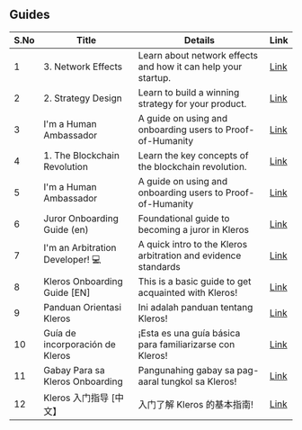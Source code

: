 ## Guides

| S.No        | Title       |  Details  |  Link  |
| ----------- | ----------- |----------- | ----------- |
| 1      | 3. Network Effects | Learn about network effects and how it can help your startup. |  [Link](markdown/learn-about-network-effects.md) |
 | 2      | 2. Strategy Design | Learn to build a winning strategy for your product. |  [Link](markdown/learn-build-winning-strategy.md) |
 | 3      | I'm a Human Ambassador | A guide on using and onboarding users to Proof-of-Humanity |  [Link](markdown/using-proof-of-humanity.md) |
 | 4      | 1. The Blockchain Revolution | Learn the key concepts of the blockchain revolution. |  [Link](markdown/the-blockchain-revolution.md) |
 | 5      | I'm a Human Ambassador | A guide on using and onboarding users to Proof-of-Humanity |  [Link](markdown/i-am-human-ambassador.md) |
 | 6      | Juror Onboarding Guide (en) | Foundational guide to becoming a juror in Kleros |  [Link](markdown/juror-onboarding-guide-en.md) |
 | 7      | I'm an Arbitration Developer! 💻 | A quick intro to the Kleros arbitration and evidence standards |  [Link](markdown/i-am-arbitration-developer.md) |
 | 8      | Kleros Onboarding Guide [EN] | This is a basic guide to get acquainted with Kleros! |  [Link](markdown/kleros-onboarding-guide-en.md) |
 | 9      | Panduan Orientasi Kleros | Ini adalah panduan tentang Kleros! |  [Link](markdown/kleros-onboarding-guide-indonesia.md) |
 | 10      | Guía de incorporación de Kleros | ¡Esta es una guía básica para familiarizarse con Kleros! |  [Link](markdown/kleros-onboarding-guide-es.md) |
 | 11      | Gabay Para sa Kleros Onboarding  | Pangunahing gabay sa pag-aaral tungkol sa Kleros! |  [Link](markdown/kleros-onboarding-guide-filipo.md) |
 | 12      | Kleros 入门指导 [中文】 | 入门了解 Kleros 的基本指南! |  [Link](markdown/kleros-onboarding-guide-chinese.md) |